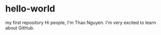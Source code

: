 # hello-world
my first repository
Hi people,
I'm Thao Nguyen. I'm very excited to learn about GitHub.
